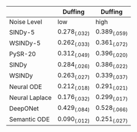 | | Duffing | Duffing |
| --- | --- | --- |
| Noise Level | low | high |
| SINDy-5 | $0.278_{(.032)}$ | $0.389_{(.059)}$ |
| WSINDy-5 | $0.262_{(.033)}$ | $0.361_{(.072)}$ |
| PySR-20 | $0.312_{(.049)}$ | $0.396_{(.020)}$ |
| SINDy | $0.284_{(.026)}$ | $0.386_{(.022)}$ |
| WSINDy | $0.263_{(.027)}$ | $0.339_{(.037)}$ |
| Neural ODE | $0.212_{(.018)}$ | $0.291_{(.021)}$ |
| Neural Laplace | $0.176_{(.032)}$ | $0.299_{(.017)}$ |
| DeepONet | $0.429_{(.084)}$ | $0.528_{(.066)}$ |
| Semantic ODE | $0.090_{(.012)}$ | $0.251_{(.027)}$ |